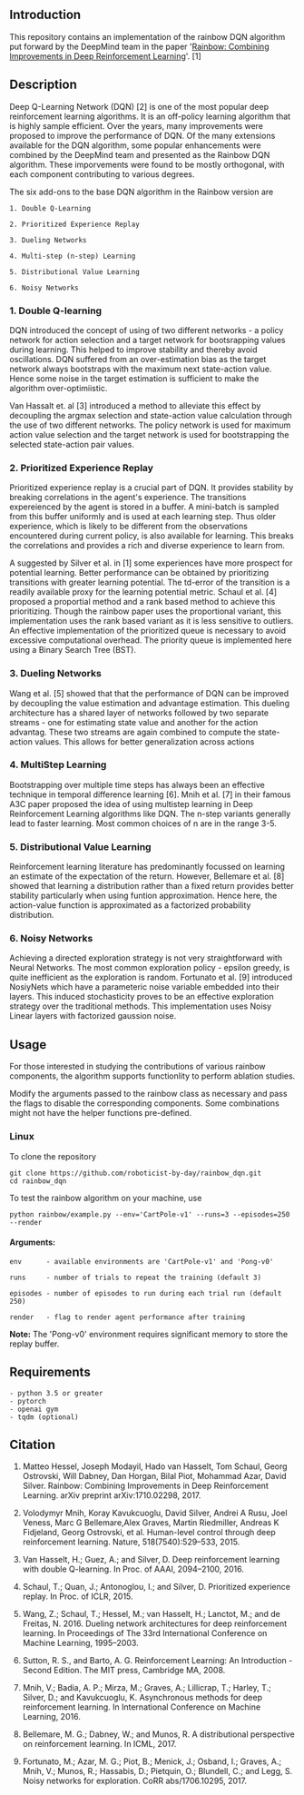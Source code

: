 ## Introduction

This repository contains an implementation of the rainbow DQN algorithm put forward by the DeepMind team in the paper '[Rainbow: Combining Improvements in Deep Reinforcement Learning](https://arxiv.org/abs/1710.02298)'. [1]

## Description

Deep Q-Learning Network (DQN) [2] is one of the most popular deep reinforcement learning algorithms. It is an off-policy learning algorithm that is highly sample efficient. Over the years, many improvements were proposed to improve the performance of DQN. Of the many extensions available for the DQN algorithm, some popular enhancements were combined by the DeepMind team and presented as the Rainbow DQN algorithm. These imporvements were found to be mostly orthogonal, with each component contributing to various degrees.

The six add-ons to the base DQN algorithm in the Rainbow version are

    1. Double Q-Learning

    2. Prioritized Experience Replay

    3. Dueling Networks

    4. Multi-step (n-step) Learning

    5. Distributional Value Learning

    6. Noisy Networks

### 1. Double Q-learning
DQN introduced the concept of using of two different networks - a policy network for action selection and a target network for bootsrapping values during learning. This helped to improve stability and thereby avoid oscillations. DQN suffered from an over-estimation bias as the target network always bootstraps with the maximum next state-action value. Hence some noise in the target estimation is sufficient to make the algorithm over-optimiistic.

Van Hassalt et. al [3] introduced a method to alleviate this effect by decoupling the argmax selection and state-action value calculation through the use of two different networks. The policy network is used for maximum action value selection and the target network is used for bootstrapping the selected state-action pair values.

### 2. Prioritized Experience Replay
Prioritized experience replay is a crucial part of DQN. It provides stability by breaking correlations in the agent's experience. The transitions expereienced by the agent is stored in a buffer. A mini-batch is sampled from this buffer uniformly and is used at each learning step. Thus older experience, which is likely to be different from the observations encountered during current policy, is also available for learning. This breaks the correlations and provides a rich and diverse experience to learn from.

A suggested by Silver et al. in [1] some experiences have more prospect for potential learning. Better performance can be obtained by prioritizing transitions with greater learning potential. The td-error of the transition is a readily available proxy for the learning potential metric. Schaul et al. [4] proposed a proportial method and a rank based method to achieve this prioritizing. Though the rainbow paper uses the proportional variant, this implementation uses the rank based variant as it is less sensitive to outliers. An effective implementation of the prioritized queue is necessary to avoid excessive computational overhead. The priority queue is implemented here using a Binary Search Tree (BST).

### 3. Dueling Networks
Wang et al. [5] showed that that the performance of DQN can be improved by decoupling the value estimation and advantage estimation. This dueling architecture has a shared layer of networks followed by two separate streams - one for estimating state value and another for the action advantag. These two streams are again combined to compute the state-action values. This allows for better generalization across actions


### 4. MultiStep Learning
Bootstrapping over multiple time steps has always been an effective technique in temporal difference learning [6]. Mnih et al. [7] in their famous A3C paper proposed the idea of using multistep learning in Deep Reinforcement Learning algorithms like DQN. The n-step variants generally lead to faster learning. Most common choices of n are in the range 3-5.

### 5. Distributional Value Learning
Reinforcement learning literature has predominantly focussed on learning an estimate of the expectation of the return. However, Bellemare et al. [8] showed that learning a distribution rather than a fixed return provides better stability particularly when using funtion approximation. Hence here, the action-value function is approximated as a factorized probability distribution.

### 6. Noisy Networks
Achieving a directed exploration strategy is not very straightforward with Neural Networks. The most common exploration policy - epsilon greedy, is quite inefficient as the exploration is random. Fortunato et al. [9] introduced NosiyNets which have a parameteric noise variable embedded into their layers. This induced stochasticity proves to be an effective exploration strategy over the traditional methods. This implementation uses Noisy Linear layers with factorized gaussion noise.

## Usage

For those interested in studying the contributions of various rainbow components, the algorithm supports functionlity to perform ablation studies.

Modify the arguments passed to the rainbow class as necessary and pass the flags to disable the corresponding components. Some combinations might not have the helper functions pre-defined.

### Linux

To clone the repository

```
git clone https://github.com/roboticist-by-day/rainbow_dqn.git
cd rainbow_dqn
```


To test the rainbow algorithm on your machine, use

```
python rainbow/example.py --env='CartPole-v1' --runs=3 --episodes=250  --render
```
#### Arguments:
    env      - available environments are 'CartPole-v1' and 'Pong-v0'

    runs     - number of trials to repeat the training (default 3) 

    episodes - number of episodes to run during each trial run (default 250)

    render   - flag to render agent performance after training

**Note:** The 'Pong-v0' environment requires significant memory to store the replay buffer.

## Requirements
    - python 3.5 or greater
    - pytorch
    - openai gym
    - tqdm (optional)

## Citation
1. Matteo Hessel, Joseph Modayil, Hado van Hasselt, Tom Schaul, Georg Ostrovski, Will Dabney, Dan Horgan, Bilal Piot, Mohammad Azar, David Silver. Rainbow: Combining Improvements in Deep Reinforcement Learning. arXiv preprint arXiv:1710.02298, 2017.

2. Volodymyr Mnih, Koray Kavukcuoglu, David Silver, Andrei A Rusu, Joel Veness, Marc G Bellemare,Alex Graves, Martin Riedmiller, Andreas K Fidjeland, Georg Ostrovski, et al. Human-level control through deep reinforcement learning. Nature, 518(7540):529–533, 2015.

3. Van Hasselt, H.; Guez, A.; and Silver, D. Deep reinforcement learning with double Q-learning. In Proc. of AAAI, 2094–2100, 2016.

4. Schaul, T.; Quan, J.; Antonoglou, I.; and Silver, D. Prioritized experience replay. In Proc. of ICLR, 2015.

5. Wang, Z.; Schaul, T.; Hessel, M.; van Hasselt, H.; Lanctot, M.; and de Freitas, N. 2016. Dueling network architectures for deep reinforcement learning. In Proceedings of The 33rd International Conference on Machine Learning, 1995–2003.

6. Sutton, R. S., and Barto, A. G. Reinforcement Learning: An Introduction - Second Edition. The MIT press, Cambridge MA, 2008.

7. Mnih, V.; Badia, A. P.; Mirza, M.; Graves, A.; Lillicrap, T.; Harley, T.; Silver, D.; and Kavukcuoglu, K. Asynchronous methods for deep reinforcement learning. In International Conference on Machine Learning, 2016.

8. Bellemare, M. G.; Dabney, W.; and Munos, R. A distributional perspective on reinforcement learning. In ICML, 2017.

9. Fortunato, M.; Azar, M. G.; Piot, B.; Menick, J.; Osband, I.; Graves, A.; Mnih, V.; Munos, R.; Hassabis, D.; Pietquin, O.; Blundell, C.; and Legg, S. Noisy networks for exploration. CoRR abs/1706.10295, 2017.


